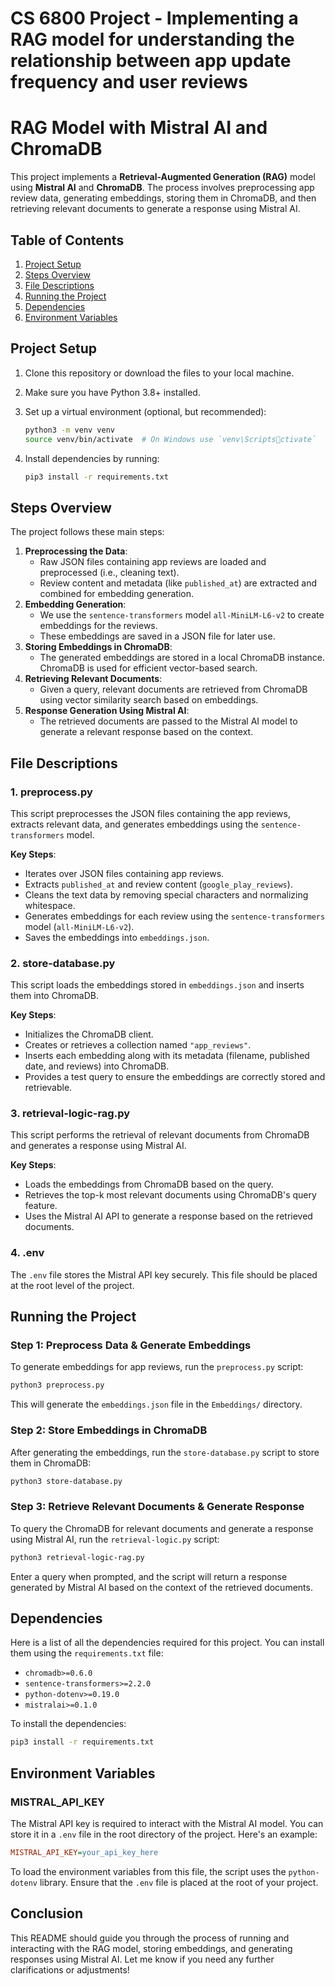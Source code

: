 # CS 6800 Project - Implementing a RAG model for understanding the relationship between app update frequency and user reviews

# RAG Model with Mistral AI and ChromaDB

This project implements a **Retrieval-Augmented Generation (RAG)** model using **Mistral AI** and **ChromaDB**. The process involves preprocessing app review data, generating embeddings, storing them in ChromaDB, and then retrieving relevant documents to generate a response using Mistral AI.

## **Table of Contents**

1. [Project Setup](#project-setup)
2. [Steps Overview](#steps-overview)
3. [File Descriptions](#file-descriptions)
4. [Running the Project](#running-the-project)
5. [Dependencies](#dependencies)
6. [Environment Variables](#environment-variables)

## **Project Setup**

1. Clone this repository or download the files to your local machine.
2. Make sure you have Python 3.8+ installed.
3. Set up a virtual environment (optional, but recommended):

   ```bash
   python3 -m venv venv
   source venv/bin/activate  # On Windows use `venv\Scriptsctivate`
   ```

4. Install dependencies by running:
   ```bash
   pip3 install -r requirements.txt
   ```

## **Steps Overview**

The project follows these main steps:

1. **Preprocessing the Data**:
   - Raw JSON files containing app reviews are loaded and preprocessed (i.e., cleaning text).
   - Review content and metadata (like `published_at`) are extracted and combined for embedding generation.
2. **Embedding Generation**:
   - We use the `sentence-transformers` model `all-MiniLM-L6-v2` to create embeddings for the reviews.
   - These embeddings are saved in a JSON file for later use.
3. **Storing Embeddings in ChromaDB**:
   - The generated embeddings are stored in a local ChromaDB instance. ChromaDB is used for efficient vector-based search.
4. **Retrieving Relevant Documents**:
   - Given a query, relevant documents are retrieved from ChromaDB using vector similarity search based on embeddings.
5. **Response Generation Using Mistral AI**:
   - The retrieved documents are passed to the Mistral AI model to generate a relevant response based on the context.

## **File Descriptions**

### **1. preprocess.py**

This script preprocesses the JSON files containing the app reviews, extracts relevant data, and generates embeddings using the `sentence-transformers` model.

**Key Steps**:

- Iterates over JSON files containing app reviews.
- Extracts `published_at` and review content (`google_play_reviews`).
- Cleans the text data by removing special characters and normalizing whitespace.
- Generates embeddings for each review using the `sentence-transformers` model (`all-MiniLM-L6-v2`).
- Saves the embeddings into `embeddings.json`.

### **2. store-database.py**

This script loads the embeddings stored in `embeddings.json` and inserts them into ChromaDB.

**Key Steps**:

- Initializes the ChromaDB client.
- Creates or retrieves a collection named `"app_reviews"`.
- Inserts each embedding along with its metadata (filename, published date, and reviews) into ChromaDB.
- Provides a test query to ensure the embeddings are correctly stored and retrievable.

### **3. retrieval-logic-rag.py**

This script performs the retrieval of relevant documents from ChromaDB and generates a response using Mistral AI.

**Key Steps**:

- Loads the embeddings from ChromaDB based on the query.
- Retrieves the top-k most relevant documents using ChromaDB's query feature.
- Uses the Mistral AI API to generate a response based on the retrieved documents.

### **4. .env**

The `.env` file stores the Mistral API key securely. This file should be placed at the root level of the project.

## **Running the Project**

### **Step 1: Preprocess Data & Generate Embeddings**

To generate embeddings for app reviews, run the `preprocess.py` script:

```bash
python3 preprocess.py
```

This will generate the `embeddings.json` file in the `Embeddings/` directory.

### **Step 2: Store Embeddings in ChromaDB**

After generating the embeddings, run the `store-database.py` script to store them in ChromaDB:

```bash
python3 store-database.py
```

### **Step 3: Retrieve Relevant Documents & Generate Response**

To query the ChromaDB for relevant documents and generate a response using Mistral AI, run the `retrieval-logic.py` script:

```bash
python3 retrieval-logic-rag.py
```

Enter a query when prompted, and the script will return a response generated by Mistral AI based on the context of the retrieved documents.

## **Dependencies**

Here is a list of all the dependencies required for this project. You can install them using the `requirements.txt` file:

- `chromadb>=0.6.0`
- `sentence-transformers>=2.2.0`
- `python-dotenv>=0.19.0`
- `mistralai>=0.1.0`

To install the dependencies:

```bash
pip3 install -r requirements.txt
```

## **Environment Variables**

### **MISTRAL_API_KEY**

The Mistral API key is required to interact with the Mistral AI model. You can store it in a `.env` file in the root directory of the project. Here's an example:

```ini
MISTRAL_API_KEY=your_api_key_here
```

To load the environment variables from this file, the script uses the `python-dotenv` library. Ensure that the `.env` file is placed at the root of your project.

## **Conclusion**

This README should guide you through the process of running and interacting with the RAG model, storing embeddings, and generating responses using Mistral AI. Let me know if you need any further clarifications or adjustments!
